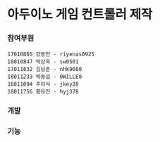 # 아두이노 게임 컨트롤러 제작

### 참여부원
    17010865 강동민 - riyenas0925
    18010847 박상욱 - sw0501
    17011832 김남훈 - nhk9680
    18011233 박동섭 - 0WILLE0
    16011094 주이식 - jkey20
    18011756 황유진 - hyj378

### 개발

### 기능

